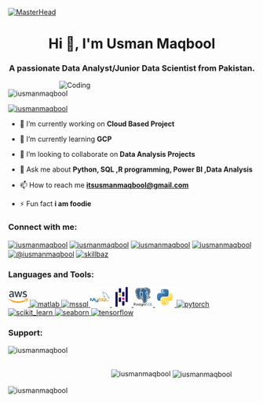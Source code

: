 [![MasterHead](https://media3.giphy.com/media/v1.Y2lkPTc5MGI3NjExMDhyeGQ0NXhrMmk5Mm9kbWVqdXEyM2Zqb3MxYXRkazF4NXpvNXIxYiZlcD12MV9pbnRlcm5hbF9naWZfYnlfaWQmY3Q9Zw/dyzew7Py7bnW9DiJJj/giphy.gif)](https://rishavchanda.io)

<h1 align="center">Hi 👋, I'm Usman Maqbool</h1>
<h3 align="center">A passionate Data Analyst/Junior Data Scientist from Pakistan.</h3>

<img align="right" alt="Coding" width="400" src="https://www.caxsol.com/assets/img/data-analysis.gif">


<p align="left"> <img src="https://komarev.com/ghpvc/?username=iusmanmaqbool&label=Profile%20views&color=0e75b6&style=flat" alt="iusmanmaqbool" /> </p>

<p align="left"> <a href="https://twitter.com/iusmanmaqbool" target="blank"><img src="https://img.shields.io/twitter/follow/iusmanmaqbool?logo=twitter&style=for-the-badge" alt="iusmanmaqbool" /></a> </p>

- 🔭 I’m currently working on **Cloud Based Project**

- 🌱 I’m currently learning **GCP**

- 👯 I’m looking to collaborate on **Data Analysis Projects**

- 💬 Ask me about **Python, SQL ,R programming, Power BI ,Data Analysis**

- 📫 How to reach me **itsusmanmaqbool@gmail.com**

- ⚡ Fun fact **i am foodie**

<h3 align="left">Connect with me:</h3>
<p align="left">
<a href="https://twitter.com/iusmanmaqbool" target="blank"><img align="center" src="https://raw.githubusercontent.com/rahuldkjain/github-profile-readme-generator/master/src/images/icons/Social/twitter.svg" alt="iusmanmaqbool" height="30" width="40" /></a>
<a href="https://linkedin.com/in/iusmanmaqbool" target="blank"><img align="center" src="https://raw.githubusercontent.com/rahuldkjain/github-profile-readme-generator/master/src/images/icons/Social/linked-in-alt.svg" alt="iusmanmaqbool" height="30" width="40" /></a>
<a href="https://kaggle.com/iusmanmaqbool" target="blank"><img align="center" src="https://raw.githubusercontent.com/rahuldkjain/github-profile-readme-generator/master/src/images/icons/Social/kaggle.svg" alt="iusmanmaqbool" height="30" width="40" /></a>
<a href="https://instagram.com/iusmanmaqbool" target="blank"><img align="center" src="https://raw.githubusercontent.com/rahuldkjain/github-profile-readme-generator/master/src/images/icons/Social/instagram.svg" alt="iusmanmaqbool" height="30" width="40" /></a>
<a href="https://medium.com/@iusmanmaqbool" target="blank"><img align="center" src="https://raw.githubusercontent.com/rahuldkjain/github-profile-readme-generator/master/src/images/icons/Social/medium.svg" alt="@iusmanmaqbool" height="30" width="40" /></a>
<a href="https://www.youtube.com/c/skillbaz" target="blank"><img align="center" src="https://raw.githubusercontent.com/rahuldkjain/github-profile-readme-generator/master/src/images/icons/Social/youtube.svg" alt="skillbaz" height="30" width="40" /></a>
</p>

<h3 align="left">Languages and Tools:</h3>
<p align="left"> <a href="https://aws.amazon.com" target="_blank" rel="noreferrer"> <img src="https://raw.githubusercontent.com/devicons/devicon/master/icons/amazonwebservices/amazonwebservices-original-wordmark.svg" alt="aws" width="40" height="40"/> </a> <a href="https://www.mathworks.com/" target="_blank" rel="noreferrer"> <img src="https://upload.wikimedia.org/wikipedia/commons/2/21/Matlab_Logo.png" alt="matlab" width="40" height="40"/> </a> <a href="https://www.microsoft.com/en-us/sql-server" target="_blank" rel="noreferrer"> <img src="https://www.svgrepo.com/show/303229/microsoft-sql-server-logo.svg" alt="mssql" width="40" height="40"/> </a> <a href="https://www.mysql.com/" target="_blank" rel="noreferrer"> <img src="https://raw.githubusercontent.com/devicons/devicon/master/icons/mysql/mysql-original-wordmark.svg" alt="mysql" width="40" height="40"/> </a> <a href="https://pandas.pydata.org/" target="_blank" rel="noreferrer"> <img src="https://raw.githubusercontent.com/devicons/devicon/2ae2a900d2f041da66e950e4d48052658d850630/icons/pandas/pandas-original.svg" alt="pandas" width="40" height="40"/> </a> <a href="https://www.postgresql.org" target="_blank" rel="noreferrer"> <img src="https://raw.githubusercontent.com/devicons/devicon/master/icons/postgresql/postgresql-original-wordmark.svg" alt="postgresql" width="40" height="40"/> </a> <a href="https://www.python.org" target="_blank" rel="noreferrer"> <img src="https://raw.githubusercontent.com/devicons/devicon/master/icons/python/python-original.svg" alt="python" width="40" height="40"/> </a> <a href="https://pytorch.org/" target="_blank" rel="noreferrer"> <img src="https://www.vectorlogo.zone/logos/pytorch/pytorch-icon.svg" alt="pytorch" width="40" height="40"/> </a> <a href="https://scikit-learn.org/" target="_blank" rel="noreferrer"> <img src="https://upload.wikimedia.org/wikipedia/commons/0/05/Scikit_learn_logo_small.svg" alt="scikit_learn" width="40" height="40"/> </a> <a href="https://seaborn.pydata.org/" target="_blank" rel="noreferrer"> <img src="https://seaborn.pydata.org/_images/logo-mark-lightbg.svg" alt="seaborn" width="40" height="40"/> </a> <a href="https://www.tensorflow.org" target="_blank" rel="noreferrer"> <img src="https://www.vectorlogo.zone/logos/tensorflow/tensorflow-icon.svg" alt="tensorflow" width="40" height="40"/> </a> </p>

<h3 align="left">Support:</h3>
<p><a href="https://www.buymeacoffee.com/iusmanmaqbool"> <img align="left" src="https://cdn.buymeacoffee.com/buttons/v2/default-yellow.png" height="50" width="210" alt="iusmanmaqbool" /></a></p><br><br>

<p><img align="left" src="https://github-readme-stats.vercel.app/api/top-langs?username=iusmanmaqbool&show_icons=true&locale=en&layout=compact" alt="iusmanmaqbool" /></p>

<p>&nbsp;<img align="center" src="https://github-readme-stats.vercel.app/api?username=iusmanmaqbool&show_icons=true&locale=en" alt="iusmanmaqbool" /></p>

<p><img align="center" src="https://github-readme-streak-stats.herokuapp.com/?user=iusmanmaqbool&" alt="iusmanmaqbool" /></p>
